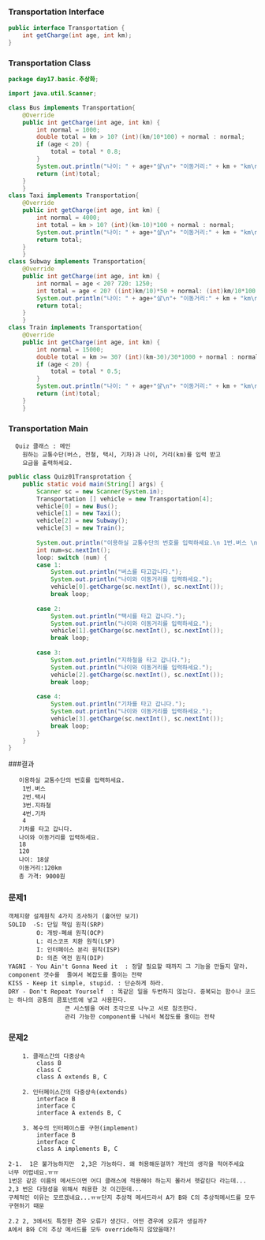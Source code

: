 ### Transportation Interface

```java
public interface Transportation {	
	int getCharge(int age, int km);
}
```
### Transportation Class
```java
package day17.basic.추상화;

import java.util.Scanner;

class Bus implements Transportation{
	@Override
	public int getCharge(int age, int km) {
		int normal = 1000;
		double total = km > 10? (int)(km/10*100) + normal : normal;
		if (age < 20) {
			total = total * 0.8;
		}
		System.out.println("나이: " + age+"살\n"+ "이동거리:" + km + "km\n"+ "총 가격: " + (int)total+ "원");
		return (int)total;
	}
	}
class Taxi implements Transportation{
	@Override
	public int getCharge(int age, int km) {
		int normal = 4000;
		int total = km > 10? (int)(km-10)*100 + normal : normal;
		System.out.println("나이: " + age+"살\n"+ "이동거리:" + km + "km\n"+ "총 가격: " + (int)total+ "원");
		return total;
	}
	}
class Subway implements Transportation{
	@Override
	public int getCharge(int age, int km) {
		int normal = age < 20? 720: 1250;
		int total = age < 20? ((int)km/10)*50 + normal: (int)km/10*100 + normal;
		System.out.println("나이: " + age+"살\n"+ "이동거리:" + km + "km\n"+ "총 가격: " + (int)total+ "원");
		return total;
	}
	}
class Train implements Transportation{
	@Override
	public int getCharge(int age, int km) {
		int normal = 15000;
		double total = km >= 30? (int)(km-30)/30*1000 + normal : normal;
		if (age < 20) {
			total = total * 0.5;
		}
		System.out.println("나이: " + age+"살\n"+ "이동거리:" + km + "km\n"+ "총 가격: " + (int)total+ "원");
		return (int)total;
	}
	}
```
### Transportation Main

      Quiz 클래스 : 메인
	    원하는 교통수단(버스, 전철, 택시, 기차)과 나이, 거리(km)를 입력 받고
	    요금을 출력하세요.
      
```java  
public class Quiz01Transprotation {
	public static void main(String[] args) {
		Scanner sc = new Scanner(System.in);
		Transportation [] vehicle = new Transportation[4];
		vehicle[0] = new Bus();
		vehicle[1] = new Taxi();
		vehicle[2] = new Subway();
		vehicle[3] = new Train();
		
		System.out.println("이용하실 교통수단의 번호를 입력하세요.\n 1번.버스 \n 2번.택시 \n 3번.지하철 \n 4번.기차");
		int num=sc.nextInt();
		loop: switch (num) {
		case 1:
			System.out.println("버스를 타고갑니다.");
			System.out.println("나이와 이동거리를 입력하세요.");
			vehicle[0].getCharge(sc.nextInt(), sc.nextInt());
			break loop;
			
		case 2:
			System.out.println("택시를 타고 갑니다.");
			System.out.println("나이와 이동거리를 입력하세요.");
			vehicle[1].getCharge(sc.nextInt(), sc.nextInt());
			break loop;
			
		case 3:
			System.out.println("지하철을 타고 갑니다.");
			System.out.println("나이와 이동거리를 입력하세요.");
			vehicle[2].getCharge(sc.nextInt(), sc.nextInt());
			break loop;
			
		case 4:
			System.out.println("기차를 타고 갑니다.");
			System.out.println("나이와 이동거리를 입력하세요.");
			vehicle[3].getCharge(sc.nextInt(), sc.nextInt());
			break loop;
		}
	}
}
```

###결과

       이용하실 교통수단의 번호를 입력하세요.
        1번.버스 
        2번.택시 
        3번.지하철 
        4번.기차
        4
       기차를 타고 갑니다.
       나이와 이동거리를 입력하세요.
       18
       120
       나이: 18살
       이동거리:120km
       총 가격: 9000원


### 문제1

	객체지향 설계원칙 4가지 조사하기 (훑어만 보기)
 	SOLID  -S: 단일 책임 원칙(SRP)
			O: 개방-폐쇄 원칙(OCP)
			L: 리스코프 치환 원칙(LSP)
			I: 인터페이스 분리 원칙(ISP)
			D: 의존 역전 원칙(DIP)
 	YAGNI - You Ain't Gonna Need it  : 정말 필요할 때까지 그 기능을 만들지 말라.  component 갯수를  줄여서 복잡도를 줄이는 전략 
 	KISS - Keep it simple, stupid. : 단순하게 하라.
 	DRY - Don't Repeat Yourself  : 똑같은 일을 두번하지 않는다. 중복되는 함수나 코드는 하나의 공통의 콤포넌트에 넣고 사용한다. 
					큰 시스템을 여러 조각으로 나누고 서로 참조한다.
 					관리 가능한 component를 나눠서 복잡도를 줄이는 전략
									
									
### 문제2
		1. 클래스간의 다중상속
			class B
			class C
			class A extends B, C 

		2. 인터페이스간의 다중상속(extends)
			interface B
			interface C
			interface A extends B, C

		3. 복수의 인터페이스를 구현(implement)
			interface B
			interface C	
			class A implements B, C
			
	2-1.  1은 불가능하지만  2,3은 가능하다. 왜 허용해둔걸까? 개인의 생각을 적어주세요 
	너무 어렵네요.ㅠㅠ
	1번은 같은 이름의 메서드이면 어디 클래스에 적용해야 하는지 몰라서 헷갈린다 라는데...
	2,3 번은 다형성을 위해서 허용한 것 이긴한데...
	구체적인 이유는 모르겠네요...ㅠㅠ단지 추상적 메서드라서 A가 B와 C의 추상적메서드를 모두 구현하기 때문

	2.2 2, 3에서도 특정한 경우 오류가 생긴다. 어떤 경우에 오류가 생길까? 
	A에서 B와 C의 추상 메서드를 모두 override하지 않았을때?!

